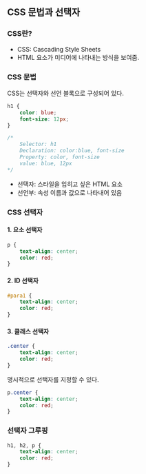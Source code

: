 ## CSS 문법과 선택자


### CSS란? 

- CSS: Cascading Style Sheets
- HTML 요소가 미디어에 나타내는 방식을 보여줌.

### CSS 문법

CSS는 선택자와 선언 블록으로 구성되어 있다.

```css
h1 {
    color: blue;
    font-size: 12px;
}

/* 
    Selector: h1
    Declaration: color:blue, font-size  
    Property: color, font-size
    value: blue, 12px 
*/
```

- 선택자: 스타일을 입히고 싶은 HTML 요소
- 선언부: 속성 이름과 값으로 나타내어 있음

### CSS 선택자

#### 1. 요소 선택자

```css
p {
    text-align: center;
    color: red;
}
```

#### 2. ID 선택자

```css
#para1 {
    text-align: center;
    color: red;
}
```

#### 3. 클래스 선택자

```css
.center {
    text-align: center;
    color: red;
}
```
명시적으로 선택자를 지정할 수 있다.

```css
p.center {
    text-align: center;
    color: red;
}
```

### 선택자 그루핑

```css
h1, h2, p {
    text-align: center;
    color: red;
}
```




